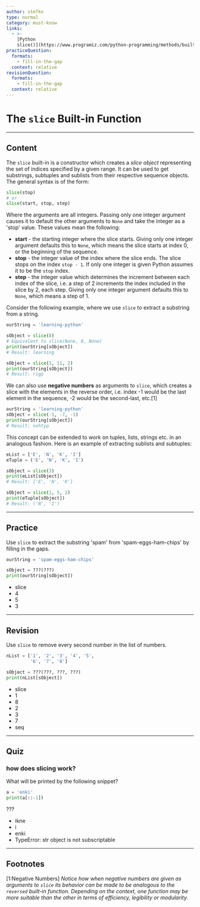 ```yaml
---
author: stefkn
type: normal
category: must-know
links:
  - >-
    [Python
    slice()](https://www.programiz.com/python-programming/methods/built-in/slice){website}
practiceQuestion:
  formats:
    - fill-in-the-gap
  context: relative
revisionQuestion:
  formats:
    - fill-in-the-gap
  context: relative
---
```


# The `slice` Built-in Function


---

## Content

The `slice` built-in is a constructor which creates a *slice object* representing the set of indices specified by a given range. It can be used to get substrings, subtuples and sublists from their respective sequence objects. The general syntax is of the form:

```python
slice(stop)
# or
slice(start, stop, step)
```

Where the arguments are all integers. Passing only one integer argument causes it to default the other arguments to `None` and take the integer as a 'stop' value. These values mean the following:

- **start** - the starting integer where the slice starts. Giving only one integer argument defaults this to `None`, which means the slice starts at index 0, or the beginning of the sequence.
- **stop** - the integer value of the index where the slice ends. The slice stops on the index `stop - 1`. If only one integer is given Python assumes it to be the `stop` index.
- **step** - the integer value which determines the increment between each index of the slice, i.e. a step of 2 increments the index included in the slice by 2, each step. Giving only one integer argument defaults this to `None`, which means a step of 1.

Consider the following example, where we use `slice` to extract a substring from a string.

```python
ourString = 'learning-python'

sObject = slice(8)
# Equivalent to slice(None, 8, None)
print(ourString[sObject])
# Result: learning

sObject = slice(3, 11, 2)
print(ourString[sObject])
# Result: rigp
```

We can also use **negative numbers** as arguments to `slice`, which creates a slice with the elements in the reverse order, i.e. index -1 would be the last element in the sequence, -2 would be the second-last, etc.[1]

```python
ourString = 'learning-python'
sObject = slice(-1, -7, -1)
print(ourString[sObject])
# Result: nohtyp
```

This concept can be extended to work on tuples, lists, strings etc. in an analogous fashion. Here is an example of extracting sublists and subtuples:

```python
eList = ['E', 'N', 'K', 'I']
eTuple = ('E', 'N', 'K', 'I')

sObject = slice(3)
print(eList[sObject])
# Result: ['E', 'N', 'K']

sObject = slice(1, 5, 2)
print(eTuple[sObject])
# Result: ('N', 'I')
```


---

## Practice

Use `slice` to extract the substring 'spam' from 'spam-eggs-ham-chips' by filling in the gaps.

```python
ourString = 'spam-eggs-ham-chips'

sObject = ???(???)
print(ourString[sObject])
```

- slice
- 4
- 5
- 3


---

## Revision

Use `slice` to remove every second number in the list of numbers.

```python
nList = ['1', '2', '3', '4', '5',
         '6', '7', '8']

sObject = ???(???, ???, ???)
print(nList[sObject])
```

- slice
- 1
- 8
- 2
- 3
- 7
- seq


---

## Quiz

### how does slicing work?


What will be printed by the following snippet?

```python
a = 'enki'
print(a[::-1])
```

 ???

- ikne
- i
- enki
- TypeError: str object is not subscriptable


---

## Footnotes

[1:Negative Numbers]
*Notice how when negative numbers are given as arguments to `slice` its behavior can be made to be analogous to the `reversed` built-in function. Depending on the context, one function may be more suitable than the other in terms of efficiency, legibility or modularity.*
 
